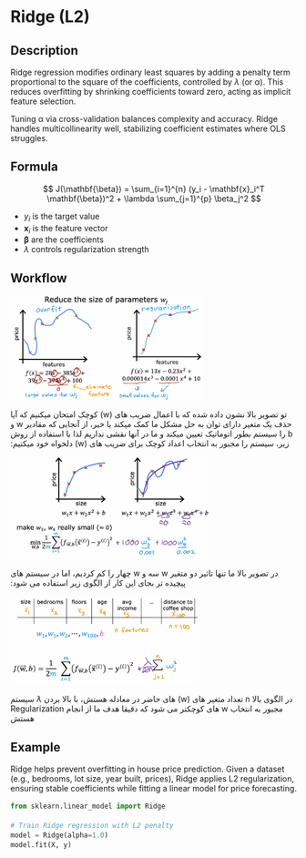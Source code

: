 # Ridge (L2)

## Description

Ridge regression modifies ordinary least squares by adding a penalty term proportional to the square of the coefficients, controlled by $\lambda$ (or α). This reduces overfitting by shrinking coefficients toward zero, acting as implicit feature selection.

Tuning α via cross-validation balances complexity and accuracy. Ridge handles multicollinearity well, stabilizing coefficient estimates where OLS struggles.

## Formula

$$
J(\mathbf{\beta}) = \sum_{i=1}^{n} (y_i - \mathbf{x}_i^T \mathbf{\beta})^2 + \lambda \sum_{j=1}^{p} \beta_j^2
$$

- $y_i$ is the target value
- $\mathbf{x}_i$ is the feature vector
- $\mathbf{\beta}$ are the coefficients
- $\lambda$ controls regularization strength

## Workflow

<img src="image4.png" style="width:3.5293in" />

<span dir="rtl">تو تصویر بالا نشون داده شده که با اعمال ضریب های (w) کوچک امتحان میکنیم که آیا حذف یک متغیر دارای توان به حل مشکل ما کمک میکند یا خیر، از آنجایی که مقادیر w و b را سیستم بطور اتوماتیک تعیین میکند و ما در آنها نقشی نداریم لذا با استفاده از روش زیر، سیستم را مجبور به انتخاب اعداد کوچک برای ضریب های (w) دلخواه خود میکنیم:</span>

<img src="image3.png" style="width:3.63959in" />

<span dir="rtl"> در تصویر بالا ما تنها تاثیر دو متغیر w سه و w چهار را کم کردیم، اما در سیستم های پیچیده تر بجای این کار از الگوی زیر استفاده می شود:</span>

<img src="image2.png" style="width:3.42707in" />

<span dir="rtl">در الگوی بالا n تعداد متغیر های (w) های حاضر در معادله هستش، با بالا بردن $\lambda$ سیستم مجبور به انتخاب w های کوچکتر می شود که دقیقا هدف ما از انجام Regularization هستش</span>

## Example

Ridge helps prevent overfitting in house price prediction. Given a dataset (e.g., bedrooms, lot size, year built, prices), Ridge applies L2 regularization, ensuring stable coefficients while fitting a linear model for price forecasting.

```python
from sklearn.linear_model import Ridge

# Train Ridge regression with L2 penalty
model = Ridge(alpha=1.0)
model.fit(X, y)
```
